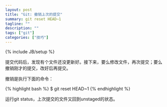 ```yaml
---
layout: post
title: "Git: 撤销上次的提交"
summary: git reset HEAD~1
tagline: ""
description: ""
tags: ["git"]
categories: ["技巧"]
---
```

{% include JB/setup %}


提交代码后，发现有个文件还没更新好。接下来，要么修改文件，再次提交；要么撤销刚才的提交，改好后再提交。

撤销是执行下面的命令：

{% highlight bash %}
$ git reset HEAD~1
{% endhighlight %}

运行git status，上次提交的文件又回到unstaged的状态。



